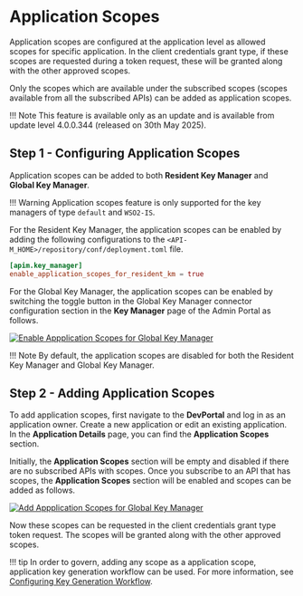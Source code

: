# Application Scopes

Application scopes are configured at the application level as allowed scopes for specific application. In the client credentials grant type, if these scopes are requested during a token request, these will be granted along with the other approved scopes.

Only the scopes which are available under the subscribed scopes (scopes available from all the subscribed APIs) can be added as application scopes.

!!! Note
    This feature is available only as an update and is available from update level 4.0.0.344 (released on 30th May 2025).

## Step 1 - Configuring Application Scopes

Application scopes can be added to both **Resident Key Manager** and **Global Key Manager**.

!!! Warning
    Application scopes feature is only supported for the key managers of type `default` and `WSO2-IS`. 

For the Resident Key Manager, the application scopes can be enabled by adding the following configurations to the `<API-M_HOME>/repository/conf/deployment.toml` file.

``` toml
[apim.key_manager]
enable_application_scopes_for_resident_km = true
```

For the Global Key Manager, the application scopes can be enabled by switching the toggle button in the Global Key Manager connector configuration section in the **Key Manager** page of the Admin Portal as follows.

[![Enable Appplication Scopes for Global Key Manager]({{base_path}}/assets/img/administer/enable-application-scopes.png)]({{base_path}}/assets/img/administer/enable-application-scopes.png)

!!! Note
    By default, the application scopes are disabled for both the Resident Key Manager and Global Key Manager.

## Step 2 - Adding Application Scopes

To add application scopes, first navigate to the **DevPortal** and log in as an application owner. Create a new application or edit an existing application. In the **Application Details** page, you can find the **Application Scopes** section.

Initially, the **Application Scopes** section will be empty and disabled if there are no subscribed APIs with scopes. Once you subscribe to an API that has scopes, the **Application Scopes** section will be enabled and scopes can be added as follows.

[![Add Appplication Scopes for Global Key Manager]({{base_path}}/assets/img/administer/add-application-scopes.png)]({{base_path}}/assets/img/administer/add-application-scopes.png)

Now these scopes can be requested in the client credentials grant type token request. The scopes will be granted along with the other approved scopes.

!!! tip
    In order to govern, adding any scope as a application scope, application key generation workflow can be used. For more information, see [Configuring Key Generation Workflow]({{base_path}}/consume/manage-application/advanced-topics/adding-an-application-key-generation-workflow/).
